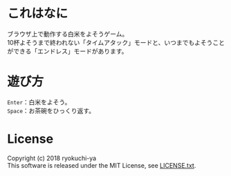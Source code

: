 # これはなに
ブラウザ上で動作する白米をよそうゲーム。  
10杯よそうまで終われない「タイムアタック」モードと、いつまでもよそうことができる「エンドレス」モードがあります。

# 遊び方
`Enter`：白米をよそう。  
`Space`：お茶碗をひっくり返す。

# License
Copyright (c) 2018 ryokuchi-ya  
This software is released under the MIT License, see [LICENSE.txt](https://github.com/ryokuchi-ya/gohan/blob/master/LICENSE.md).

